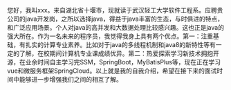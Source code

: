 您好，我叫xxx。来自湖北省十堰市，现就读于武汉轻工大学软件工程系。应聘贵公司的java开发岗，之所以选择java，得益于java丰富的生态，与时俱进的特点，和广泛应用场景。个人对java的高并发和大数据处理比较感兴趣。这也正是java的强大所在。作为一名未来的程序员，我觉得我身上具有两个优点。第一：注重基础，有扎实的计算专业素养。比如对于java的多线程机制和java8的新特性等有一定的了解，在校期间计算机专业课成绩优异。第二：热爱探索学习新技术拥抱开源，在业余时间自主学习完SSM，SpringBoot，MyBatisPlus等，现在正在学习vue和微服务框架SpringCloud。以上就是我的自我介绍，希望在接下来的面试时间中能够进一步增强我们之间的相互了解。